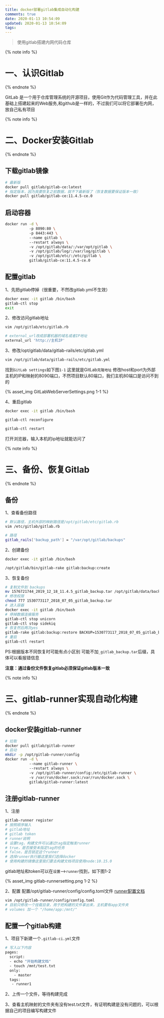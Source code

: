 ```yaml
---
title: docker部署gitlab集成自动化构建
comments: true
date: 2020-01-13 10:54:09
updated: 2020-01-13 10:54:09
tags:
---
```


<blockquote class="blockquote-center">使用gitlab搭建内网代码仓库</blockquote>

<!--more-->

{% note info %}
# 一、认识Gitlab
{% endnote %}

GitLab 是一个用于仓库管理系统的开源项目，使用Git作为代码管理工具，并在此基础上搭建起来的Web服务,和github是一样的，不过我们可以将它部署在内网，放自己私有项目

{% note info %}
# 二、Docker安装Gitlab
{% endnote %}

## 下载gitlab镜像

```bash
# 最新版
docker pull gitlab/gitlab-ce:latest
# 指定版本，因为我要恢复之前数据，就不下最新版了（恢复数据要保证版本一致）
docker pull gitlab/gitlab-ce:11.4.5-ce.0
```

## 启动容器

```bash
docker run -d \ 
           -p 8090:80 \ 
           -p 8443:443 \ 
           --name gitlab \ 
           --restart always \ 
           -v /opt/gitlab/data/:/var/opt/gitlab \ 
           -v /opt/gitlab/log/:/var/log/gitlab \ 
           -v /opt/gitlab/etc/:/etc/gitlab \ 
           gitlab/gitlab-ce:11.4.5-ce.0
```

## 配置gitlab

1、先把gitlab停掉（很重要，不然改gitlab.yml不生效）
```bash
docker exec -it gitlab /bin/bash
gitlab-ctl stop
exit
```

2、修改访问gitlab地址
```bash
vim /opt/gitlab/etc/gitlab.rb

# external_url改成部署机器的域名或者IP地址
external_url 'http://主机IP'
```

3、修改/opt/gitlab/data/gitlab-rails/etc/gitlab.yml

```bash
vim /opt/gitlab/data/gitlab-rails/etc/gitlab.yml
```

找到`GitLab settings`如下图`1-1`
这里就是GitLab`克隆地址`
修改host和port为外部主机的IP和映射的8090端口，不然项目默认80端口，我们主机80端口是访问不到的

{% asset_img GitLabWebServerSettings.png 1-1 %}

4、重启gitlab

```bash
docker exec -it gitlab /bin/bash

gitlab-ctl reconfigure

gitlab-ctl restart
```

打开浏览器，输入本机的ip地址就能访问了

{% note info %}
# 三、备份、恢复Gitlab
{% endnote %}

## 备份

1、查看备份路径

```bash
# 默认路径，主机外部的映射路径是/opt/gitlab/etc/gitlab.rb
vim /etc/gitlab/gitlab.rb

# 路径
gitlab_rails['backup_path'] = "/var/opt/gitlab/backups"
```

2、创建备份

```bash
docker exec -it gitlab /bin/bash

/opt/gitlab/bin/gitlab-rake gitlab:backup:create
```
3、恢复备份

```bash
# 复制文件到 backups
mv 1576721744_2019_12_18_11.4.5_gitlab_backup.tar /opt/gitlab/data/backups
# 修改权限
chmod 777 1530773117_2018_07_05_gitlab_backup.tar
# 进入容器
docker exec -it gitlab /bin/bash
# 停掉数据连接服务
gitlab-ctl stop unicorn
gitlab-ctl stop sidekiq
# 恢复然后两次yes
gitlab-rake gitlab:backup:restore BACKUP=1530773117_2018_07_05_gitlab_backup.tar
# 重启
gitlab-ctl restart
```
PS:根据版本不同恢复时可能有点小区别
可能不加`_gitlab_backup.tar`后缀，具体可以看报错信息

**注意：通过备份文件恢复gitlab必须保证gitlab版本一致**

{% note info %}
# 三、gitlab-runner实现自动化构建
{% endnote %}

## docker安装gitlab-runner

```bash
# 拉取
docker pull gitlab/gitlab-runner
# 启动
mkdir -p /opt/gitlab-runner/config
docker run -d \ 
           --name gitlab-runner \ 
           --restart always \ 
           -v /opt/gitlab-runner/config:/etc/gitlab-runner \ 
           -v /var/run/docker.sock:/var/run/docker.sock \ 
           gitlab/gitlab-runner:latest
```
## 注册gitlab-runner

1、注册

```bash
gitlab-runner register
# 按照顺序输入
# gitlab地址
# gitlab token
# runner说明
# 设置tag，构建文件可以通过tag指定触发runner
# true，是否接受未指定tag的任务
# false，是否锁定这个runner
# 选择runner执行器这里我们选择docker
# 使用构建的镜像这里我们要去构建文档项目使用node:10.15.0
```
gitlab地址和token可以在`设置`-->`runner`找到，如下图1-2

{% asset_img gitlab-runnersetting.png 1-2 %}

2、配置
配置/opt/gitlab-runner/config/config.toml文件
[runner配置文档](https://docs.gitlab.com/runner/configuration/advanced-configuration.html#the-runnersdocker-section)

```bash
vim /opt/gitlab-runner/config/config.toml
# 目前只修改一个挂载目录，用于把构建的文件拿出来，主机要有app文件夹
# volumes 加一个 "/home/app:/mnt/"
```

## 配置一个gitlab构建

1、项目下新建一个`.gitlab-ci.yml`文件

```bash
# 写入以下内容
pages:
  script:
  - echo "开始构建文档" 
  - touch /mnt/test.txt
  only:
    - master
  tags:
   - runner1
```

2、上传一个文件，等待构建完成

3、查看主机映射的文件夹有没有test.txt文件，有证明构建是没有问题的，可以根据自己的项目编写构建文件